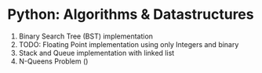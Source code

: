 # Python: Algorithms & Datastructures

1. Binary Search Tree (BST) implementation
2. TODO: Floating Point implementation using only Integers and binary
3. Stack and Queue implementation with linked list
4. N-Queens Problem ()
